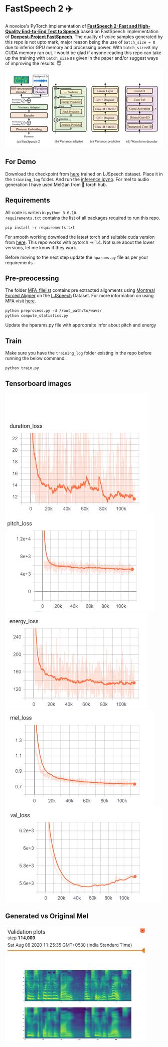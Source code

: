 # FastSpeech 2 :airplane:
A novoice's PyTorch implementation of [**FastSpeech 2: Fast and High-Quality End-to-End Text to Speech**](https://arxiv.org/abs/2006.04558) based on FastSpeech implementation of [**Deepest-Project FastSpeech**](https://github.com/Deepest-Project/FastSpeech).
The quality of voice samples generated by this repo is not upto mark, major reason being the use of `batch_size = 8` due to inferior GPU memory and processing power. With `batch_size>8` my CUDA memory ran out.
I would be glad if anyone reading this repo can take up the training with `batch_size` as given in the paper and/or suggest ways of improving the results. :innocent: 

![](./img/fastspeech2.png)  


## For Demo  
Download the checkpoint from [here](https://drive.google.com/file/d/12jW1KivfEjv4YBs6gAZVdVWJ-muZv6CQ/view?usp=sharing) trained on LJSpeech dataset. Place it in the `training_log` folder. And run the [inference.ipynb](./inference.ipynb). For mel to audio generation I have used MelGan from :flashlight: torch hub.  

## Requirements  
All code is writen in `python 3.6.10`.  
`requirements.txt` contains the list of all packages required to run this repo.
```
pip install -r requirements.txt
```  
For smooth working download the latest torch and suitable cuda version from [here](https://pytorch.org/). This repo works with pytorch => 1.4. Not sure about the lower versions, let me know if they work.  

Before moving to the next step update the `hparams.py` file as per your requirements. 

## Pre-preocessing  
The folder [MFA_filelist](./MFA_filelist/) contains pre extracted alignments using [Montreal Forced Aligner](https://montreal-forced-aligner.readthedocs.io/en/latest/) on the [LJSpeech](https://keithito.com/LJ-Speech-Dataset/) Dataset. For more information on using MFA visit [here](https://github.com/ivanvovk/DurIAN#6-how-to-align-your-own-data). 
```
python preprocess.py -d /root_path/to/wavs/
python compute_statistics.py
```
Update the hparams.py file with appropraite infor about pitch and energy  

## Train
Make sure you have the `training_log` folder existing in the repo before running the below command.
```
python train.py
```  

## Tensorboard images
![](./img/duration_loss.png)
![](./img/pitch_loss.png)
![](./img/energy_loss.png)
![](./img/mel_loss.png)  
![](./img/val_loss.png)




## Generated vs Original Mel  

![](./img/mels.png)
